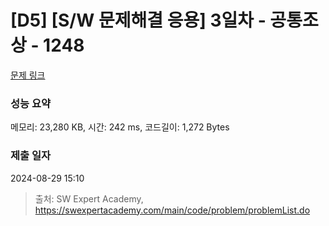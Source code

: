 # [D5] [S/W 문제해결 응용] 3일차 - 공통조상 - 1248 

[문제 링크](https://swexpertacademy.com/main/code/problem/problemDetail.do?contestProbId=AV15PTkqAPYCFAYD) 

### 성능 요약

메모리: 23,280 KB, 시간: 242 ms, 코드길이: 1,272 Bytes

### 제출 일자

2024-08-29 15:10



> 출처: SW Expert Academy, https://swexpertacademy.com/main/code/problem/problemList.do